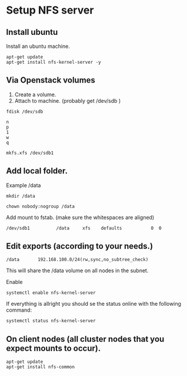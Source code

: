 

# Setup NFS server



## Install ubuntu
Install an ubuntu machine.

```
apt-get update
apt-get install nfs-kernel-server -y
```

## Via Openstack volumes
1. Create a volume.
2. Attach to machine. (probably get /dev/sdb )

```
fdisk /dev/sdb

n
p
1
w
q

```

```
mkfs.xfs /dev/sdb1
```

## Add local folder.
Example /data
```
mkdir /data
```
```
chown nobody:nogroup /data
```
Add mount to fstab.  (make sure the whitespaces are aligned)
```
/dev/sdb1          /data     xfs    defaults           0  0
```

## Edit exports (according to your needs.)
```
/data       192.168.100.0/24(rw,sync,no_subtree_check)
```
This will share the /data volume on all nodes in the subnet.

Enable
```
systemctl enable nfs-kernel-server
```
If everything is allright you should se the status online with the following command:
```
systemctl status nfs-kernel-server
```

## On client nodes (all cluster nodes that you expect mounts to occur).

```
apt-get update
apt-get install nfs-common
```
